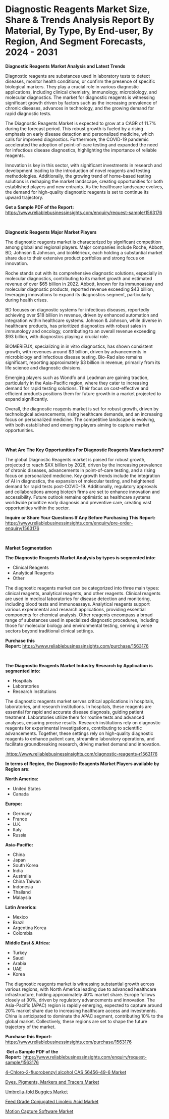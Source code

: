 <p><h1>Diagnostic Reagents Market Size, Share & Trends Analysis Report By Material, By Type, By End-user, By Region, And Segment Forecasts, 2024 - 2031</h1></p><p><strong>Diagnostic Reagents Market Analysis and Latest Trends</strong></p>
<p><p>Diagnostic reagents are substances used in laboratory tests to detect diseases, monitor health conditions, or confirm the presence of specific biological markers. They play a crucial role in various diagnostic applications, including clinical chemistry, immunology, microbiology, and molecular diagnostics. The market for diagnostic reagents is witnessing significant growth driven by factors such as the increasing prevalence of chronic diseases, advances in technology, and the growing demand for rapid diagnostic tests.</p><p>The Diagnostic Reagents Market is expected to grow at a CAGR of 11.7% during the forecast period. This robust growth is fueled by a rising emphasis on early disease detection and personalized medicine, which calls for improved diagnostics. Furthermore, the COVID-19 pandemic accelerated the adoption of point-of-care testing and expanded the need for infectious disease diagnostics, highlighting the importance of reliable reagents.</p><p>Innovation is key in this sector, with significant investments in research and development leading to the introduction of novel reagents and testing methodologies. Additionally, the growing trend of home-based testing solutions is reshaping the market landscape, creating opportunities for both established players and new entrants. As the healthcare landscape evolves, the demand for high-quality diagnostic reagents is set to continue its upward trajectory.</p></p>
<p><strong>Get a Sample PDF of the Report:&nbsp;</strong> <a href="https://www.reliablebusinessinsights.com/enquiry/request-sample/1563176">https://www.reliablebusinessinsights.com/enquiry/request-sample/1563176</a></p>
<p>&nbsp;</p>
<p><strong>Diagnostic Reagents Major Market Players</strong></p>
<p><p>The diagnostic reagents market is characterized by significant competition among global and regional players. Major companies include Roche, Abbott, BD, Johnson & Johnson, and bioMérieux, each holding a substantial market share due to their extensive product portfolios and strong focus on innovation.</p><p>Roche stands out with its comprehensive diagnostic solutions, especially in molecular diagnostics, contributing to its market growth and estimated revenue of over $65 billion in 2022. Abbott, known for its immunoassay and molecular diagnostic products, reported revenue exceeding $43 billion, leveraging innovations to expand its diagnostics segment, particularly during health crises.</p><p>BD focuses on diagnostic systems for infectious diseases, reportedly achieving over $18 billion in revenue, driven by enhanced automation and integration within healthcare systems. Johnson & Johnson, while diverse in healthcare products, has prioritized diagnostics with robust sales in immunology and oncology, contributing to an overall revenue exceeding $93 billion, with diagnostics playing a crucial role.</p><p>BIOMERIEUX, specializing in in vitro diagnostics, has shown consistent growth, with revenues around $3 billion, driven by advancements in microbiology and infectious disease testing. Bio-Rad also remains significant, reporting approximately $3 billion in revenue, primarily from its life science and diagnostic divisions.</p><p>Emerging players such as Wondfo and Leadman are gaining traction, particularly in the Asia-Pacific region, where they cater to increasing demand for rapid testing solutions. Their focus on cost-effective and efficient products positions them for future growth in a market projected to expand significantly.</p><p>Overall, the diagnostic reagents market is set for robust growth, driven by technological advancements, rising healthcare demands, and an increasing focus on personalized medicine. The competitive landscape is evolving, with both established and emerging players aiming to capture market opportunities.</p></p>
<p>&nbsp;</p>
<p><strong>What Are The Key Opportunities For Diagnostic Reagents Manufacturers?</strong></p>
<p><p>The global Diagnostic Reagents market is poised for robust growth, projected to reach $XX billion by 2028, driven by the increasing prevalence of chronic diseases, advancements in point-of-care testing, and a rising focus on personalized medicine. Key growth trends include the integration of AI in diagnostics, the expansion of molecular testing, and heightened demand for rapid tests post-COVID-19. Additionally, regulatory approvals and collaborations among biotech firms are set to enhance innovation and accessibility. Future outlook remains optimistic as healthcare systems worldwide prioritize early diagnosis and preventive care, creating vast opportunities within the sector.</p></p>
<p><strong>Inquire or Share Your Questions If Any Before Purchasing This Report:</strong> <a href="https://www.reliablebusinessinsights.com/enquiry/pre-order-enquiry/1563176">https://www.reliablebusinessinsights.com/enquiry/pre-order-enquiry/1563176</a></p>
<p>&nbsp;</p>
<p><strong>Market Segmentation</strong></p>
<p><strong>The Diagnostic Reagents Market Analysis by types is segmented into:</strong></p>
<p><ul><li>Clinical Reagents</li><li>Analytical Reagents</li><li>Other</li></ul></p>
<p><p>The diagnostic reagents market can be categorized into three main types: clinical reagents, analytical reagents, and other reagents. Clinical reagents are used in medical laboratories for disease detection and monitoring, including blood tests and immunoassays. Analytical reagents support various experimental and research applications, providing essential components for chemical analysis. Other reagents encompass a broad range of substances used in specialized diagnostic procedures, including those for molecular biology and environmental testing, serving diverse sectors beyond traditional clinical settings.</p></p>
<p><strong>Purchase this Report:&nbsp;</strong><a href="https://www.reliablebusinessinsights.com/purchase/1563176">https://www.reliablebusinessinsights.com/purchase/1563176</a></p>
<p>&nbsp;</p>
<p><strong>The Diagnostic Reagents Market Industry Research by Application is segmented into:</strong></p>
<p><ul><li>Hospitals</li><li>Laboratories</li><li>Research Institutions</li></ul></p>
<p><p>The diagnostic reagents market serves critical applications in hospitals, laboratories, and research institutions. In hospitals, these reagents are essential for rapid and accurate disease diagnosis, guiding patient treatment. Laboratories utilize them for routine tests and advanced analyses, ensuring precise results. Research institutions rely on diagnostic reagents for experimental investigations, contributing to scientific advancements. Together, these settings rely on high-quality diagnostic reagents to enhance patient care, streamline laboratory operations, and facilitate groundbreaking research, driving market demand and innovation.</p></p>
<p><a href="https://www.reliablebusinessinsights.com/diagnostic-reagents-r1563176">&nbsp;https://www.reliablebusinessinsights.com/diagnostic-reagents-r1563176</a></p>
<p><strong>In terms of Region, the Diagnostic Reagents Market Players available by Region are:</strong></p>
<p>
    <p> <strong> North America: </strong>
        <ul>
            <li>United States</li>
            <li>Canada</li>
        </ul>
        </p> 
    <p> <strong> Europe: </strong>
        <ul>
            <li>Germany</li>
            <li>France</li>
            <li>U.K.</li>
            <li>Italy</li>
            <li>Russia</li>
        </ul>
        </p> 
    <p> <strong> Asia-Pacific: </strong>
        <ul>
            <li>China</li>
            <li>Japan</li>
            <li>South Korea</li>
            <li>India</li>
            <li>Australia</li>
            <li>China Taiwan</li>
            <li>Indonesia</li>
            <li>Thailand</li>
            <li>Malaysia</li>
        </ul>
        </p> 
    <p> <strong> Latin America: </strong>
        <ul>
            <li>Mexico</li>
            <li>Brazil</li>
            <li>Argentina Korea</li>
            <li>Colombia</li>
        </ul>
        </p> 
    <p> <strong> Middle East & Africa: </strong>
        <ul>
            <li>Turkey</li>
            <li>Saudi</li>
            <li>Arabia</li>
            <li>UAE</li>
            <li>Korea</li>
        </ul>
    </p>
    </p>
<p><p>The diagnostic reagents market is witnessing substantial growth across various regions, with North America leading due to advanced healthcare infrastructure, holding approximately 40% market share. Europe follows closely at 30%, driven by regulatory advancements and innovation. The Asia-Pacific (APAC) region is rapidly emerging, expected to capture around 20% market share due to increasing healthcare access and investments. China is anticipated to dominate the APAC segment, contributing 10% to the global market. Collectively, these regions are set to shape the future trajectory of the market.</p></p>
<p><strong>Purchase this Report: </strong><a href="https://www.reliablebusinessinsights.com/purchase/1563176">https://www.reliablebusinessinsights.com/purchase/1563176</a></p>
<p>&nbsp;<strong>Get a Sample PDF of the Report:&nbsp;&nbsp;</strong><a href="https://www.reliablebusinessinsights.com/enquiry/request-sample/1563176">https://www.reliablebusinessinsights.com/enquiry/request-sample/1563176</a></p>
<p><strong></strong></p>
<p><p><a href="https://medium.com/@mdinislamsheik/what-is-influencing-the-future-of-4-chloro-2-fluorobenzyl-alcohol-cas-56456-49-6-54d2116a6684?postPublishedType=repub">4-Chloro-2-fluorobenzyl alcohol CAS 56456-49-6 Market</a></p><p><a href="https://github.com/JudyWalsh475/Market-Research-Report-List-1/blob/main/dyes-pigments-markers-and-tracers-market.md">Dyes, Pigments, Markers and Tracers Market</a></p><p><a href="https://medium.com/@mdinislamsheik/navigating-the-global-umbrella-fold-buggies-market-landscape-trends-forecasts-and-impact-fc4ded851be3">Umbrella-fold Buggies Market</a></p><p><a href="https://issuu.com/reportprime-2/docs/feed-grade-conjugated-linoleic-acid_e64249118a2e5a">Feed Grade Conjugated Linoleic Acid Market</a></p><p><a href="https://www.linkedin.com/pulse/motion-capture-software-market-strategic-insights-product-73f2e?trackingId=UDQkUCN6S4afNARbd3mWkQ%3D%3D">Motion Capture Software Market</a></p></p>